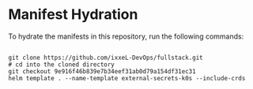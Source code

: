 
# Manifest Hydration

To hydrate the manifests in this repository, run the following commands:

```shell

git clone https://github.com/ixxeL-DevOps/fullstack.git
# cd into the cloned directory
git checkout 9e916f46b839e7b34eef31ab0d79a154df31ec31
helm template . --name-template external-secrets-k0s --include-crds
```